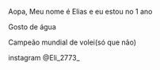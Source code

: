 Aopa,
Meu nome é Elias e eu estou no 1 ano

Gosto de água

Campeão mundial de volei(só que não)

instagram @Eli_2773_
